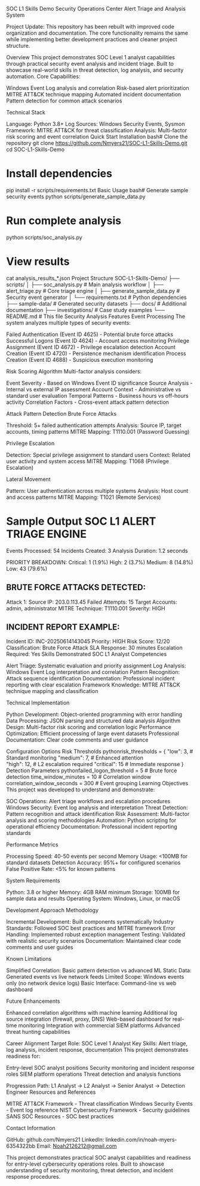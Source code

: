 SOC L1 Skills Demo
Security Operations Center Alert Triage and Analysis System

Project Update: This repository has been rebuilt with improved code organization and documentation. The core functionality remains the same while implementing better development practices and cleaner project structure.

Overview
This project demonstrates SOC Level 1 analyst capabilities through practical security event analysis and incident triage. Built to showcase real-world skills in threat detection, log analysis, and security automation.
Core Capabilities:

Windows Event Log analysis and correlation
Risk-based alert prioritization
MITRE ATT&CK technique mapping
Automated incident documentation
Pattern detection for common attack scenarios

Technical Stack

Language: Python 3.8+
Log Sources: Windows Security Events, Sysmon
Framework: MITRE ATT&CK for threat classification
Analysis: Multi-factor risk scoring and event correlation
Quick Start
Installation
bash# Clone the repository
git clone https://github.com/Nmyers21/SOC-L1-Skills-Demo.git
cd SOC-L1-Skills-Demo

# Install dependencies
pip install -r scripts/requirements.txt
Basic Usage
bash# Generate sample security events
python scripts/generate_sample_data.py

# Run complete analysis
python scripts/soc_analysis.py

# View results
cat analysis_results_*.json
Project Structure
SOC-L1-Skills-Demo/
├── scripts/
│   ├── soc_analysis.py         # Main analysis workflow
│   ├── alert_triage.py         # Core triage engine
│   ├── generate_sample_data.py # Security event generator
│   └── requirements.txt        # Python dependencies
├── sample-data/                # Generated security datasets
├── docs/                       # Additional documentation
├── investigations/             # Case study examples
└── README.md                   # This file
Security Analysis Features
Event Processing
The system analyzes multiple types of security events:

Failed Authentication (Event ID 4625) - Potential brute force attacks
Successful Logons (Event ID 4624) - Account access monitoring
Privilege Assignment (Event ID 4672) - Privilege escalation detection
Account Creation (Event ID 4720) - Persistence mechanism identification
Process Creation (Event ID 4688) - Suspicious execution monitoring

Risk Scoring Algorithm
Multi-factor analysis considers:

Event Severity - Based on Windows Event ID significance
Source Analysis - Internal vs external IP assessment
Account Context - Administrative vs standard user evaluation
Temporal Patterns - Business hours vs off-hours activity
Correlation Factors - Cross-event attack pattern detection

Attack Pattern Detection
Brute Force Attacks

Threshold: 5+ failed authentication attempts
Analysis: Source IP, target accounts, timing patterns
MITRE Mapping: T1110.001 (Password Guessing)

Privilege Escalation

Detection: Special privilege assignment to standard users
Context: Related user activity and system access
MITRE Mapping: T1068 (Privilege Escalation)

Lateral Movement

Pattern: User authentication across multiple systems
Analysis: Host count and access patterns
MITRE Mapping: T1021 (Remote Services)

Sample Output
SOC L1 ALERT TRIAGE ENGINE
============================================================
Events Processed: 54
Incidents Created: 3
Analysis Duration: 1.2 seconds

PRIORITY BREAKDOWN:
  Critical: 1 (1.9%)
  High: 2 (3.7%)
  Medium: 8 (14.8%)
  Low: 43 (79.6%)

BRUTE FORCE ATTACKS DETECTED:
-----------------------------------
Attack 1:
  Source IP: 203.0.113.45
  Failed Attempts: 15
  Target Accounts: admin, administrator
  MITRE Technique: T1110.001
  Severity: HIGH

INCIDENT REPORT EXAMPLE:
------------------------
Incident ID: INC-20250614143045
Priority: HIGH
Risk Score: 12/20
Classification: Brute Force Attack
SLA Response: 30 minutes
Escalation Required: Yes
Skills Demonstrated
SOC L1 Analyst Competencies

Alert Triage: Systematic evaluation and priority assignment
Log Analysis: Windows Event Log interpretation and correlation
Pattern Recognition: Attack sequence identification
Documentation: Professional incident reporting with clear escalation
Framework Knowledge: MITRE ATT&CK technique mapping and classification

Technical Implementation

Python Development: Object-oriented programming with error handling
Data Processing: JSON parsing and structured data analysis
Algorithm Design: Multi-factor risk scoring and correlation logic
Performance Optimization: Efficient processing of large event datasets
Professional Documentation: Clear code comments and user guidance

Configuration Options
Risk Thresholds
pythonrisk_thresholds = {
    "low": 3,       # Standard monitoring
    "medium": 7,    # Enhanced attention  
    "high": 12,     # L2 escalation required
    "critical": 15  # Immediate response
}
Detection Parameters
pythonfailed_logon_threshold = 5      # Brute force detection
time_window_minutes = 10        # Correlation window
correlation_window_seconds = 300 # Event grouping
Learning Objectives
This project was developed to understand and demonstrate:

SOC Operations: Alert triage workflows and escalation procedures
Windows Security: Event log analysis and interpretation
Threat Detection: Pattern recognition and attack identification
Risk Assessment: Multi-factor analysis and scoring methodologies
Automation: Python scripting for operational efficiency
Documentation: Professional incident reporting standards

Performance Metrics

Processing Speed: 40-50 events per second
Memory Usage: <100MB for standard datasets
Detection Accuracy: 95%+ for configured scenarios
False Positive Rate: <5% for known patterns

System Requirements

Python: 3.8 or higher
Memory: 4GB RAM minimum
Storage: 100MB for sample data and results
Operating System: Windows, Linux, or macOS

Development Approach
Methodology

Incremental Development: Built components systematically
Industry Standards: Followed SOC best practices and MITRE framework
Error Handling: Implemented robust exception management
Testing: Validated with realistic security scenarios
Documentation: Maintained clear code comments and user guides

Known Limitations

Simplified Correlation: Basic pattern detection vs advanced ML
Static Data: Generated events vs live network feeds
Limited Scope: Windows events only (no network device logs)
Basic Interface: Command-line vs web dashboard

Future Enhancements

Enhanced correlation algorithms with machine learning
Additional log source integration (firewall, proxy, DNS)
Web-based dashboard for real-time monitoring
Integration with commercial SIEM platforms
Advanced threat hunting capabilities

Career Alignment
Target Role: SOC Level 1 Analyst
Key Skills: Alert triage, log analysis, incident response, documentation
This project demonstrates readiness for:

Entry-level SOC analyst positions
Security monitoring and incident response roles
SIEM platform operations
Threat detection and analysis functions

Progression Path: L1 Analyst → L2 Analyst → Senior Analyst → Detection Engineer
Resources and References

MITRE ATT&CK Framework - Threat classification
Windows Security Events - Event log reference
NIST Cybersecurity Framework - Security guidelines
SANS SOC Resources - SOC best practices

Contact Information

GitHub: github.com/Nmyers21
LinkedIn: linkedin.com/in/noah-myers-6354322bb
Email: Noah2126212@gmail.com


This project demonstrates practical SOC analyst capabilities and readiness for entry-level cybersecurity operations roles. Built to showcase understanding of security monitoring, threat detection, and incident response procedures.